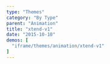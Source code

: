 ```yaml
---
type: "Themes"
category: "By Type"
parent: "Animation"
title: "xtend-v1"
date: "2015-10-10"
demos: [
  "iframe/themes/animation/xtend-v1"
]
---
```

